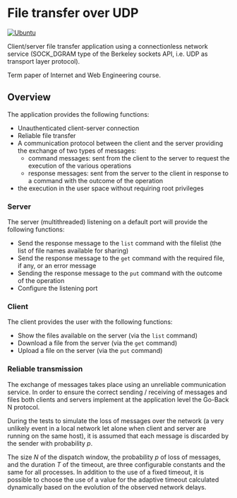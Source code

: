 # File transfer over UDP

[![Ubuntu](https://github.com/buracchi/file-transfer-over-udp/actions/workflows/ubuntu.yml/badge.svg)](https://github.com/buracchi/file-transfer-over-udp/actions/workflows/ubuntu.yml)

Client/server file transfer application using a connectionless network service 
(SOCK_DGRAM type of the Berkeley sockets API, i.e. UDP as transport layer protocol).

Term paper of Internet and Web Engineering course.

## Overview

The application provides the following functions:
- Unauthenticated client-server connection
- Reliable file transfer
- A communication protocol between the client and the server providing the 
  exchange of two types of messages:
  - command messages: sent from the client to the server to request 
    the execution of the various operations
  - response messages: sent from the server to the client in response to a 
    command with the outcome of the operation
- the execution in the user space without requiring root privileges

### Server

The server (multithreaded) listening on a default port will provide the 
following functions:
- Send the response message to the `list` command with the filelist
  (the list of file names available for sharing)
- Send the response message to the `get` command with the required 
  file, if any, or an error message
- Sending the response message to the `put` command with the outcome of the
  operation
- Configure the listening port

### Client

The client provides the user with the following functions:
- Show the files available on the server (via the `list` command)
- Download a file from the server (via the `get` command)
- Upload a file on the server (via the `put` command)

### Reliable transmission

The exchange of messages takes place using an unreliable communication service.
In order to ensure the correct sending / receiving of messages and files both 
clients and servers implement at the application level the Go-Back N protocol.

During the tests to simulate the loss of messages over the network (a very 
unlikely event in a local network let alone when client and server are running 
on the same host), it is assumed that each message is discarded by the sender 
with probability *p*.

The size *N* of the dispatch window, the probability *p* of loss of messages,
and the duration *T* of the timeout, are three configurable constants and the 
same for all processes. In addition to the use of a fixed timeout, it is 
possible to choose the use of a value for the adaptive timeout calculated 
dynamically based on the evolution of the observed network delays.
